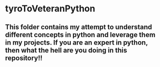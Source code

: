 # tyroToVeteranPython

## This folder contains my attempt to understand different concepts in python and leverage them in my projects. If you are an expert in python, then what the hell are you doing in this repository!!
